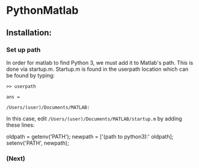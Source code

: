 # PythonMatlab

## Installation:

### Set up path

In order for matlab to find Python 3, we must add it to Matlab's path. This is done via startup.m. Startup.m is found in the userpath location which can be found by typing:

```
>> userpath

ans =

/Users/(user)/Documents/MATLAB:
```

In this case, edit `/Users/(user)/Documents/MATLAB/startup.m` by adding these lines:

oldpath = getenv('PATH');
newpath = ['(path to python3):' oldpath];
setenv('PATH', newpath);

### (Next)
